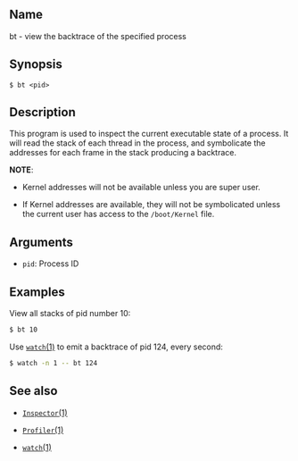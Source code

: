 ## Name

bt - view the backtrace of the specified process

## Synopsis

```**sh
$ bt <pid>
```

## Description

This program is used to inspect the current executable state of a process.
It will read the stack of each thread in the process, and symbolicate the
addresses for each frame in the stack producing a backtrace.

**NOTE**:

* Kernel addresses will not be available unless you are super user.

* If Kernel addresses are available, they will not be symbolicated unless
  the current user has access to the `/boot/Kernel` file.

## Arguments

* `pid`: Process ID

## Examples

View all stacks of pid number 10:

```sh
$ bt 10
```

Use [`watch`(1)](watch.md) to emit a backtrace of pid 124, every second:

```sh
$ watch -n 1 -- bt 124
```

## See also

* [`Inspector`(1)](Inspector.md)

* [`Profiler`(1)](Profiler.md)

* [`watch`(1)](watch.md)
